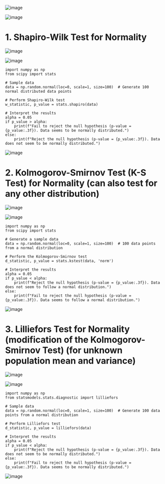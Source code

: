 ![image](https://github.com/yangshiteng/Data-Science-Learning-Path/assets/60442877/2eb0a29b-5744-4ed5-a1dc-e4d21e52f9b1)

![image](https://github.com/yangshiteng/Data-Science-Learning-Path/assets/60442877/c960db93-4776-49fb-a557-69b1ba2aa1f0)

# 1. Shapiro-Wilk Test for Normality

![image](https://github.com/yangshiteng/Data-Science-Learning-Path/assets/60442877/5c2ce78a-b8ca-404f-9ff2-af5e542f5231)

![image](https://github.com/yangshiteng/Data-Science-Learning-Path/assets/60442877/57d4a7e5-a2e5-4f58-8af5-536479d01c72)

    import numpy as np
    from scipy import stats
    
    # Sample data
    data = np.random.normal(loc=0, scale=1, size=100)  # Generate 100 normal distributed data points
    
    # Perform Shapiro-Wilk test
    w_statistic, p_value = stats.shapiro(data)
    
    # Interpret the results
    alpha = 0.05
    if p_value > alpha:
        print(f"Fail to reject the null hypothesis (p-value = {p_value:.3f}). Data seems to be normally distributed.")
    else:
        print(f"Reject the null hypothesis (p-value = {p_value:.3f}). Data does not seem to be normally distributed.")

![image](https://github.com/yangshiteng/Data-Science-Learning-Path/assets/60442877/4acc34ec-bebf-40e1-9470-536b4b2db9ec)

# 2. Kolmogorov-Smirnov Test (K-S Test) for Normality (can also test for any other distribution)

![image](https://github.com/yangshiteng/Data-Science-Learning-Path/assets/60442877/66ac63da-adde-4812-b1b9-a550e121dac9)

![image](https://github.com/yangshiteng/Data-Science-Learning-Path/assets/60442877/7576b0b8-fd4e-479d-b333-5b8246751da6)

    import numpy as np
    from scipy import stats
    
    # Generate a sample data
    data = np.random.normal(loc=0, scale=1, size=100)  # 100 data points from a normal distribution
    
    # Perform the Kolmogorov-Smirnov test
    d_statistic, p_value = stats.kstest(data, 'norm')
    
    # Interpret the results
    alpha = 0.05
    if p_value < alpha:
        print(f"Reject the null hypothesis (p-value = {p_value:.3f}). Data does not seem to follow a normal distribution.")
    else:
        print(f"Fail to reject the null hypothesis (p-value = {p_value:.3f}). Data seems to follow a normal distribution.")

![image](https://github.com/yangshiteng/Data-Science-Learning-Path/assets/60442877/310a5b58-836c-46dc-aebe-324dc5d2a7ae)

# 3. Lilliefors Test for Normality (modification of the Kolmogorov-Smirnov Test) (for unknown population mean and variance)

![image](https://github.com/yangshiteng/Data-Science-Learning-Path/assets/60442877/0317d6a2-e766-41af-b134-ae77e7c0e171)

![image](https://github.com/yangshiteng/Data-Science-Learning-Path/assets/60442877/47b16435-bacd-455b-943e-1237f0c8e59f)

    import numpy as np
    from statsmodels.stats.diagnostic import lilliefors
    
    # Sample data
    data = np.random.normal(loc=0, scale=1, size=100)  # Generate 100 data points from a normal distribution
    
    # Perform Lilliefors test
    d_statistic, p_value = lilliefors(data)
    
    # Interpret the results
    alpha = 0.05
    if p_value < alpha:
        print(f"Reject the null hypothesis (p-value = {p_value:.3f}). Data does not seem to be normally distributed.")
    else:
        print(f"Fail to reject the null hypothesis (p-value = {p_value:.3f}). Data seems to be normally distributed.")

![image](https://github.com/yangshiteng/Data-Science-Learning-Path/assets/60442877/57824c7b-8f77-450f-a807-302bc0ad40f7)


